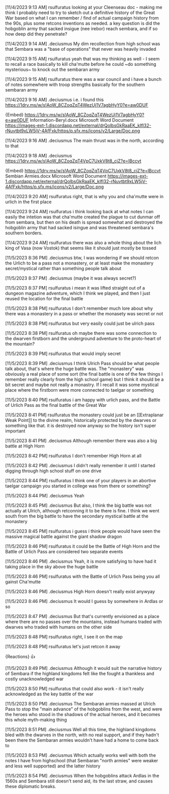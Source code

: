 
[11/4/2023 9:13 AM] rsulfuratus
looking at your Cleenseau doc - making me think I probably need to try to sketch out a definitive history of the Great War based on what I can remember / find of actual campaign history from the 90s, plus some retcons inventions as needed. a key question is did the hobgoblin army that sacked insigue (nee irebor) reach sembara, and if so how deep did they penetrate?


[11/4/2023 9:14 AM] .deciusmus
My dim recollection from high school was that Sembara was a "base of operations" that never was heavily invaded


[11/4/2023 9:15 AM] rsulfuratus
yeah that was my thinking as well - I seem to recall a race basically to kill cha'mutte before he could ~do something mysterious~ to knock out the sembaran army


[11/4/2023 9:15 AM] rsulfuratus
there was a war council and i have a bunch of notes somewhere with troop strengths basically for the southern sembaran army


[11/4/2023 9:16 AM] .deciusmus
i.e. i found this
https://1drv.ms/w/s!AoW_8CZoqZqT4WezUj1V7agbHyY0?e=aw0DUF

{Embed}
https://1drv.ms/w/s!AoW_8CZoqZqT4WezUj1V7agbHyY0?e=aw0DUF
Information-Beryl.docx
Microsoft Word Document
https://images-ext-1.discordapp.net/external/drQolbsGkRaaEK_kIfl32-rNuvtbt9xLW5jV-4AfFxk/https/p.sfx.ms/icons/v2/Large/Doc.png


[11/4/2023 9:16 AM] .deciusmus
The main thrust was in the north, according to that


[11/4/2023 9:18 AM] .deciusmus
https://1drv.ms/w/s!AoW_8CZoqZqT4VpC7UxkV8t8_cjZ?e=lBccvt

{Embed}
https://1drv.ms/w/s!AoW_8CZoqZqT4VpC7UxkV8t8_cjZ?e=lBccvt
Sembian Armies.docx
Microsoft Word Document
https://images-ext-1.discordapp.net/external/drQolbsGkRaaEK_kIfl32-rNuvtbt9xLW5jV-4AfFxk/https/p.sfx.ms/icons/v2/Large/Doc.png


[11/4/2023 9:20 AM] rsulfuratus
right, that is why you and cha'mutte were in urlich in the first place


[11/4/2023 9:24 AM] rsulfuratus
i think looking back at what notes I can easily the intetion was that cha'mutte created the plague to cut dunmar off from sembara, but then on his death is spread somewhat and destroyed the hobgoblin army that had sacked isingue and was threatened sembara's southern borders.


[11/4/2023 9:24 AM] rsulfuratus
there was also a whole thing about the lich king of Vasa (now Vostok) that seems like it should just mostly be tossed





[11/5/2023 8:36 PM] .deciusmus
btw, I was wondering if we should retcon the Urlich to be a pass not a monastery, or at least make the monastery secret/mystical rather than something people talk about


[11/5/2023 8:37 PM] .deciusmus
(maybe it was always secret?)


[11/5/2023 8:37 PM] rsulfuratus
i mean it was lifted straight out of a dungeon magazine adventure, which I think we played, and then I just reused the location for the final battle


[11/5/2023 8:38 PM] rsulfuratus
I don't remember much lore about why there was a monastery in a pass or whether the monasety was secret or not


[11/5/2023 8:38 PM] rsulfuratus
but very easily could just be ulrich pass


[11/5/2023 8:38 PM] rsulfuratus
oh maybe there was some connection to the dwarven firstborn and the underground adventure to the proto-heart of the mountain?


[11/5/2023 8:39 PM] rsulfuratus
that would imply secret


[11/5/2023 8:39 PM] .deciusmus
I think Ulrich Pass should be what people talk about, that's where the huge battle was. The "monastery" was obviously a real place of some sort (the final battle is one of the few things I remember really clearly from the high school game) but I think it should be a bit secret and maybe not really a monastry. If I recall it was some mystical place where the firstborn were more connected to taelgar or something


[11/5/2023 8:40 PM] rsulfuratus
i am happy with urlich pass, and the Battle of Urlich Pass as the final battle of the Great War


[11/5/2023 8:41 PM] rsulfuratus
the monastery could just be an [[Extraplanar Weak Point]] to the divine realm, historically protected by the dwarves or something like that. it is destroyed now anyway so the history isn't super important


[11/5/2023 8:41 PM] .deciusmus
Although remember there was also a big battle at High Horn


[11/5/2023 8:42 PM] rsulfuratus
I don't remember High Horn at all


[11/5/2023 8:42 PM] .deciusmus
I didn't really remember it until I started digging through high school stuff on one drive


[11/5/2023 8:44 PM] rsulfuratus
I think one of your players in an abortive taelgar campaign you started in college was from there or something?


[11/5/2023 8:44 PM] .deciusmus
Yeah


[11/5/2023 8:45 PM] .deciusmus
But also, I think the big battle was not actually at Ulrich, although retconning it to be there is fine. I think we went south from the big battle to have the secondary mystical battle at the monastery


[11/5/2023 8:45 PM] rsulfuratus
i guess i think people would have seen the massive magical battle against the giant shadow dragon


[11/5/2023 8:46 PM] rsulfuratus
it could be the Battle of High Horn and the Battle of Urlich Pass are considered two separate events


[11/5/2023 8:46 PM] .deciusmus
Yeah, it is more satisfying to have had it taking place in the sky above the huge battle


[11/5/2023 8:46 PM] rsulfuratus
with the Battle of Urlich Pass being you all gainst Cha'mutte


[11/5/2023 8:46 PM] .deciusmus
High Horn doesn't really exist anywyay


[11/5/2023 8:46 PM] .deciusmus
It would I guess by somewhere in Ardlas or so


[11/5/2023 8:47 PM] .deciusmus
But that's currently envisioned as a place where there are no passes over the mountains, instead humans traded with dwarves who traded with humans on the other side


[11/5/2023 8:48 PM] rsulfuratus
right, I see it on the map


[11/5/2023 8:48 PM] rsulfuratus
let's just retcon it away

{Reactions}
👍

[11/5/2023 8:49 PM] .deciusmus
Although it would suit the narrative history of Sembara if the highland kingdoms felt like the fought a thankless and costly unacknowledged war


[11/5/2023 8:50 PM] rsulfuratus
that could also work - it isn't really acknowledged as the key battle of the war


[11/5/2023 8:50 PM] .deciusmus
The Sembaran armies massed at Ulrich Pass to stop the "main advance" of the hobgoblins from the west, and were the heroes who stood in the shadows of the actual heroes, and it becomes this whole myth-making thing


[11/5/2023 8:51 PM] .deciusmus
Well all this time, the highland kingdoms bled with the dwarves in the north, with no real support, and if they hadn't been there the Sembaran armies wouldn't have had a home to come back to


[11/5/2023 8:53 PM] .deciusmus
Which actually works well with both the notes I have from highschool (that Sembaran "north armies" were weaker and less well supported) and the latter history


[11/5/2023 8:54 PM] .deciusmus
When the hobgoblins attack Ardlas in the 1560s and Sembara still doesn't send aid, its the last straw, and causes these diplomatic breaks.


